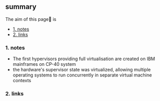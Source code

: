 ## summary
The aim of this page📝 is

<!-- TOC -->

- [1. notes](#1-notes)
- [2. links](#2-links)

<!-- /TOC -->

### 1. notes
* The first hypervisors providing full virtualisation are created on IBM mainframes on CP-40 system
* the hardware's supervisor state was virtualized, allowing multiple operating systems to run concurrently in separate virtual machine contexts

 
### 2. links






























